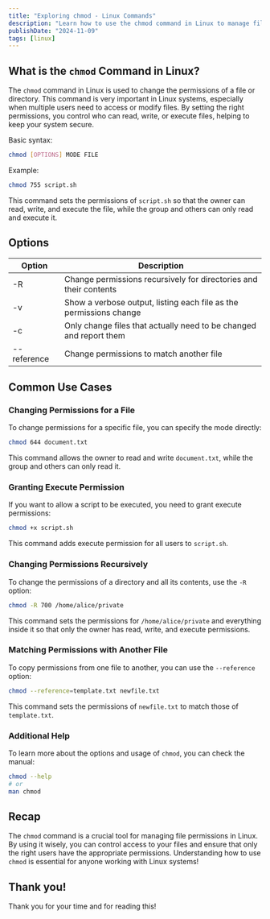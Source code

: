 ```yaml
---
title: "Exploring chmod - Linux Commands"
description: "Learn how to use the chmod command in Linux to manage file permissions effectively, ensuring proper access control for users and groups."
publishDate: "2024-11-09"
tags: [linux]
---
```


## What is the `chmod` Command in Linux?

The `chmod` command in Linux is used to change the permissions of a file or directory. This command is very important in Linux systems, especially when multiple users need to access or modify files. By setting the right permissions, you control who can read, write, or execute files, helping to keep your system secure.

Basic syntax:

```bash
chmod [OPTIONS] MODE FILE
```

Example:

```bash
chmod 755 script.sh
```

This command sets the permissions of `script.sh` so that the owner can read, write, and execute the file, while the group and others can only read and execute it.

## Options

| Option | **Description** |
| --- | --- |
| -R | Change permissions recursively for directories and their contents |
| -v | Show a verbose output, listing each file as the permissions change |
| -c | Only change files that actually need to be changed and report them |
| --reference | Change permissions to match another file |

## Common Use Cases

### Changing Permissions for a File

To change permissions for a specific file, you can specify the mode directly:

```bash
chmod 644 document.txt
```

This command allows the owner to read and write `document.txt`, while the group and others can only read it.

### Granting Execute Permission

If you want to allow a script to be executed, you need to grant execute permissions:

```bash
chmod +x script.sh
```

This command adds execute permission for all users to `script.sh`.

### Changing Permissions Recursively

To change the permissions of a directory and all its contents, use the `-R` option:

```bash
chmod -R 700 /home/alice/private
```

This command sets the permissions for `/home/alice/private` and everything inside it so that only the owner has read, write, and execute permissions.

### Matching Permissions with Another File

To copy permissions from one file to another, you can use the `--reference` option:

```bash
chmod --reference=template.txt newfile.txt
```

This command sets the permissions of `newfile.txt` to match those of `template.txt`.

### Additional Help

To learn more about the options and usage of `chmod`, you can check the manual:

```bash
chmod --help
# or
man chmod
```

## Recap

The `chmod` command is a crucial tool for managing file permissions in Linux. By using it wisely, you can control access to your files and ensure that only the right users have the appropriate permissions. Understanding how to use `chmod` is essential for anyone working with Linux systems!

## Thank you!

Thank you for your time and for reading this!